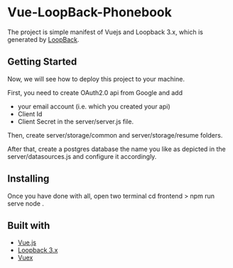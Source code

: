 # Vue-LoopBack-Phonebook

The project is simple manifest of Vuejs and Loopback 3.x, which is generated by [LoopBack](http://loopback.io).

## Getting Started
Now, we will see how to deploy this project to your machine.

First, you need to create OAuth2.0 api from Google and add 
  - your email account (i.e. which you created your api)
  - Client Id
  - Client Secret
in the server/server.js file.

Then, create server/storage/common and server/storage/resume folders.

After that, create a postgres database the name you like as depicted in the server/datasources.js and configure it accordingly. 

## Installing
Once you have done with all, open two terminal
cd frontend > npm run serve
node .

## Built with

* [Vue.js](https://vuejs.org/)
* [Loopback 3.x](https://loopback.io/doc/en/lb3/)
* [Vuex](https://vuex.vuejs.org/)
